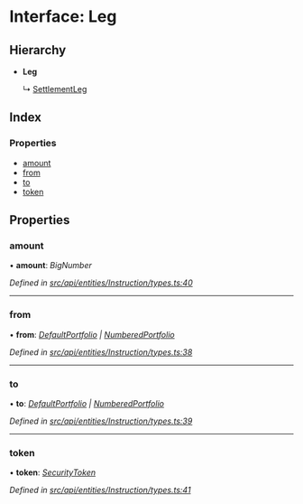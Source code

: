 # Interface: Leg

## Hierarchy

* **Leg**

  ↳ [SettlementLeg](settlementleg.md)

## Index

### Properties

* [amount](leg.md#amount)
* [from](leg.md#from)
* [to](leg.md#to)
* [token](leg.md#token)

## Properties

###  amount

• **amount**: *BigNumber*

*Defined in [src/api/entities/Instruction/types.ts:40](https://github.com/PolymathNetwork/polymesh-sdk/blob/a0872cf4/src/api/entities/Instruction/types.ts#L40)*

___

###  from

• **from**: *[DefaultPortfolio](../classes/defaultportfolio.md) | [NumberedPortfolio](../classes/numberedportfolio.md)*

*Defined in [src/api/entities/Instruction/types.ts:38](https://github.com/PolymathNetwork/polymesh-sdk/blob/a0872cf4/src/api/entities/Instruction/types.ts#L38)*

___

###  to

• **to**: *[DefaultPortfolio](../classes/defaultportfolio.md) | [NumberedPortfolio](../classes/numberedportfolio.md)*

*Defined in [src/api/entities/Instruction/types.ts:39](https://github.com/PolymathNetwork/polymesh-sdk/blob/a0872cf4/src/api/entities/Instruction/types.ts#L39)*

___

###  token

• **token**: *[SecurityToken](../classes/securitytoken.md)*

*Defined in [src/api/entities/Instruction/types.ts:41](https://github.com/PolymathNetwork/polymesh-sdk/blob/a0872cf4/src/api/entities/Instruction/types.ts#L41)*
